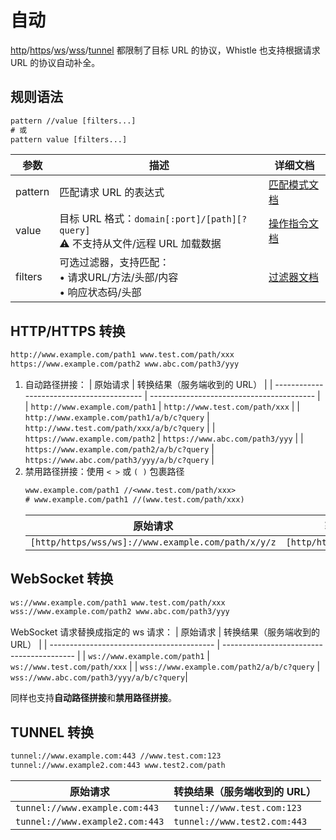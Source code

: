 # 自动
[http](./http)/[https](./https)/[ws](./ws)/[wss](./wss)/[tunnel](./tunnel) 都限制了目标 URL 的协议，Whistle 也支持根据请求 URL 的协议自动补全。
## 规则语法
``` txt
pattern //value [filters...]
# 或
pattern value [filters...]
```

| 参数    | 描述                                                         | 详细文档                  |
| ------- | ------------------------------------------------------------ | ------------------------- |
| pattern | 匹配请求 URL 的表达式                                        | [匹配模式文档](./pattern) |
| value   | 目标 URL 格式：`domain[:port]/[path][?query]`<br/>⚠️ 不支持从文件/远程 URL 加载数据 | [操作指令文档](./operation)   |
| filters | 可选过滤器，支持匹配：<br/>• 请求URL/方法/头部/内容<br/>• 响应状态码/头部 | [过滤器文档](./filters) |

## HTTP/HTTPS 转换
``` txt
http://www.example.com/path1 www.test.com/path/xxx
https://www.example.com/path2 www.abc.com/path3/yyy
```
1. 自动路径拼接：
    | 原始请求                                  | 转换结果（服务端收到的 URL）              |
    | ----------------------------------------- | ----------------------------------------- |
    | `http://www.example.com/path1`              | `http://www.test.com/path/xxx`             |
    | `http://www.example.com/path1/a/b/c?query`  | `http://www.test.com/path/xxx/a/b/c?query` |
    | `https://www.example.com/path2`            | `https://www.abc.com/path3/yyy`             |
    | `https://www.example.com/path2/a/b/c?query` | `https://www.abc.com/path3/yyy/a/b/c?query` |
2. 禁用路径拼接：使用 `< >` 或 `( )` 包裹路径
    ``` txt
    www.example.com/path1 //<www.test.com/path/xxx>
    # www.example.com/path1 //(www.test.com/path/xxx)
    ```
    | 原始请求                                  | 转换结果（服务端收到的 URL）              |
    | ----------------------------------------- | ----------------------------------------- |
    | `[http/https/wss/ws]://www.example.com/path/x/y/z` | `[http/https/wss/ws]://www.test.com/path/xxx` |

## WebSocket 转换
``` txt
ws://www.example.com/path1 www.test.com/path/xxx
wss://www.example.com/path2 www.abc.com/path3/yyy
```
WebSocket 请求替换成指定的 ws 请求：
| 原始请求                                  | 转换结果（服务端收到的 URL）              |
| ----------------------------------------- | ----------------------------------------- |
| `ws://www.example.com/path1`              | `ws://www.test.com/path/xxx`             |
| `wss://www.example.com/path2/a/b/c?query`  | `wss://www.abc.com/path3/yyy/a/b/c?query`|

同样也支持**自动路径拼接**和**禁用路径拼接**。

## TUNNEL 转换
``` txt
tunnel://www.example.com:443 //www.test.com:123
tunnel://www.example2.com:443 www.test2.com/path
```
| 原始请求                                  | 转换结果（服务端收到的 URL）              |
| ----------------------------------------- | ----------------------------------------- |
| `tunnel://www.example.com:443`              | `tunnel://www.test.com:123`             |
| `tunnel://www.example2.com:443`  | `tunnel://www.test2.com:443`|

